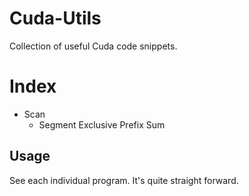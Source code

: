 # Cuda-Utils

Collection of useful Cuda code snippets.

# Index

* Scan
  * Segment Exclusive Prefix Sum

## Usage

See each individual program. It's quite straight forward.
